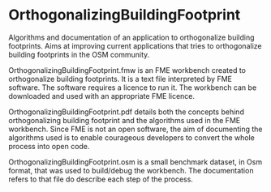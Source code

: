 # OrthogonalizingBuildingFootprint
Algorithms and documentation of an application to orthogonalize building footprints.
Aims at improving current applications that tries to orthogonalize building footprints in the OSM community.

OrthogonalizingBuildingFootprint.fmw is an FME workbench created to orthogonalize building footprints. It is a text file interpreted by FME software. The software requires a licence to run it. The workbench can be downloaded and used with an appropriate FME licence.

OrthogonalizingBuildingFootprint.pdf details both the concepts behind orthogonalizing building footprint and the algorithms used in the FME workbench. Since FME is not an open software, the aim of documenting the algorithms used is to enable courageous developers to convert the whole process into open code.

OrthogonalizingBuildingFootprint.osm is a small benchmark dataset, in Osm format, that was used to build/debug the workbench. The documentation refers to that file do describe each step of the process.
